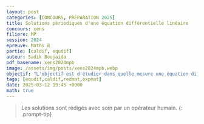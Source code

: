 ```yaml
---
layout: post
categories: [CONCOURS, PRÉPARATION 2025]
title: Solutions périodiques d'une équation différentielle linéaire
concours: xens
filiere: MP
session: 2024
epreuve: Maths B
partie: [caldif, equdif]
auteur: Sadik Boujaida
pdf_basename: xens2024mpb
image: /assets/img/posts/xens2024mpb.webp
objectif: "L'objectif est d'étudier dans quelle mesure une équation différentielle dont les coefficients sont périodiques peut avoir des solutions périodiques. Sont traités le cas d'une équation différentielle scalaire normale d'ordre $2$ et celui d'une équation différentielle linéaire du premier ordre."
tags: [equdif,caldif,redmat,expmat]
date: 2025-03-12 19:45 +0000
math: true
---
```








> Les solutions sont rédigés avec soin par un opérateur humain.
{: .prompt-tip} 

